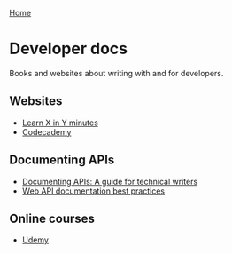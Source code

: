 [Home](index.md)

# Developer docs
Books and websites about writing with and for developers.

## Websites
* [Learn X in Y minutes](https://learnxinyminutes.com/)
* [Codecademy](https://www.codecademy.com/)

## Documenting APIs
* [Documenting APIs: A guide for technical writers](https://idratherbewriting.com/learnapidoc/)
* [Web API documentation best practices](https://www.programmableweb.com/news/web-api-documentation-best-practices/2010/08/12)

## Online courses
* [Udemy](https://www.udemy.com/courses/search/?q=peter%20gruenbaum&src=sac&kw=peter%20grun
  )

